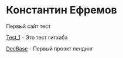
# Константин Ефремов
Первый сайт тест

[Test_1](https://efkos.github.io/test_1/html/ "Тестовый сайт") - Это тест гитхаба

[DecBase](efkos.github.io/Lending_Decbase/src/ "Проэкт лендинг") - Первый проэкт лендинг
